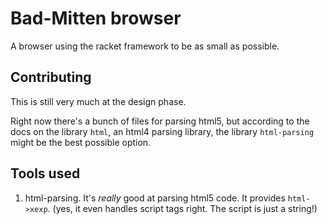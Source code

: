 # Bad-Mitten browser

A browser using the racket framework to be as small as possible.

## Contributing

This is still very much at the design phase.

Right now there's a bunch of files
for parsing html5, but according to the docs on the library `html`, an html4
parsing library, the library `html-parsing` might be the best possible option.

## Tools used

1. html-parsing. It's _really_ good at parsing html5 code. It provides `html->xexp`. (yes, it even handles script tags right. The script is just a string!)
